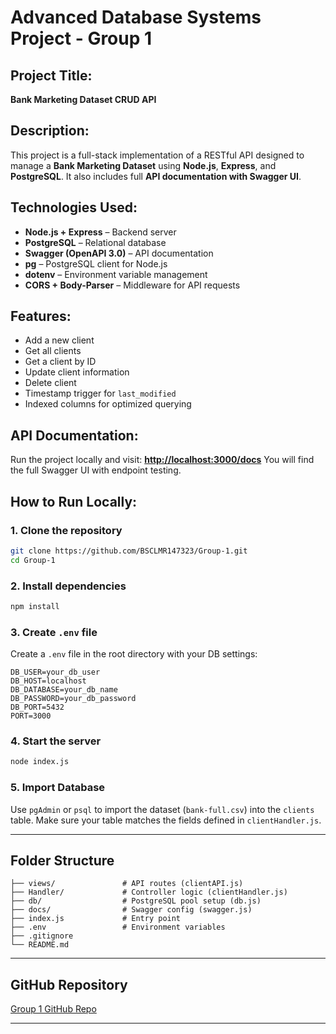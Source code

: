 # Advanced Database Systems Project - Group 1

## Project Title:

**Bank Marketing Dataset CRUD API**

## Description:

This project is a full-stack implementation of a RESTful API designed to manage a **Bank Marketing Dataset** using **Node.js**, **Express**, and **PostgreSQL**. It also includes full **API documentation with Swagger UI**.


## Technologies Used:

* **Node.js + Express** – Backend server
* **PostgreSQL** – Relational database
* **Swagger (OpenAPI 3.0)** – API documentation
* **pg** – PostgreSQL client for Node.js
* **dotenv** – Environment variable management
* **CORS + Body-Parser** – Middleware for API requests

## Features:

* Add a new client
* Get all clients
* Get a client by ID
* Update client information
* Delete client
* Timestamp trigger for `last_modified`
* Indexed columns for optimized querying

## API Documentation:

Run the project locally and visit:
**[http://localhost:3000/docs](http://localhost:3000/docs)**
You will find the full Swagger UI with endpoint testing.

## How to Run Locally:

### 1. Clone the repository

```bash
git clone https://github.com/BSCLMR147323/Group-1.git
cd Group-1
```

### 2. Install dependencies

```bash
npm install
```

### 3. Create `.env` file

Create a `.env` file in the root directory with your DB settings:

```env
DB_USER=your_db_user
DB_HOST=localhost
DB_DATABASE=your_db_name
DB_PASSWORD=your_db_password
DB_PORT=5432
PORT=3000
```

### 4. Start the server

```bash
node index.js
```

### 5. Import Database

Use `pgAdmin` or `psql` to import the dataset (`bank-full.csv`) into the `clients` table.
Make sure your table matches the fields defined in `clientHandler.js`.

---

## Folder Structure

```
├── views/               # API routes (clientAPI.js)
├── Handler/             # Controller logic (clientHandler.js)
├── db/                  # PostgreSQL pool setup (db.js)
├── docs/                # Swagger config (swagger.js)
├── index.js             # Entry point
├── .env                 # Environment variables
├── .gitignore
└── README.md
```

---

## GitHub Repository

[Group 1 GitHub Repo](https://github.com/BSCLMR147323/Group-1)

---

